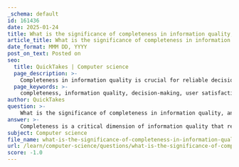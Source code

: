 ```yaml
---
_schema: default
id: 161436
date: 2025-01-24
title: What is the significance of completeness in information quality, and what factors can affect it?
article_title: What is the significance of completeness in information quality, and what factors can affect it?
date_format: MMM DD, YYYY
post_on_text: Posted on
seo:
  title: QuickTakes | Computer science
  page_description: >-
    Completeness in information quality is crucial for reliable decision-making and operational efficiency. It influences user satisfaction and helps reduce bias in data analysis. Various factors like data collection methods and user engagement impact completeness.
  page_keywords: >-
    completeness, information quality, decision-making, user satisfaction, operational efficiency, bias reduction, data collection, data entry errors, data integration, data maintenance, system limitations, user engagement
author: QuickTakes
question: >-
    What is the significance of completeness in information quality, and what factors can affect it?
answer: >-
    Completeness is a critical dimension of information quality that refers to the extent to which all necessary data is present and accounted for. It plays a significant role in ensuring that the information is reliable and trustworthy, which is essential for effective decision-making within organizations. Incomplete information can lead to biases, misinterpretations, and ultimately poor decisions, as users may not have access to all relevant data points needed to form a comprehensive understanding of a situation.\n\n### Significance of Completeness in Information Quality\n\n1. **Decision-Making**: Completeness ensures that decision-makers have all the necessary information to make informed choices. Missing data can skew results and lead to incorrect conclusions.\n  \n2. **User Satisfaction**: High completeness levels contribute to user satisfaction, as users are more likely to trust and rely on information that appears comprehensive and thorough.\n\n3. **Operational Efficiency**: Incomplete data can lead to inefficiencies in processes, as additional time may be required to gather missing information or to correct errors arising from incomplete datasets.\n\n4. **Bias Reduction**: Ensuring completeness helps in reducing bias in data analysis, as it minimizes the risk of drawing conclusions based on partial information.\n\n### Factors Affecting Completeness\n\nSeveral factors can influence the completeness of information:\n\n1. **Data Collection Methods**: The techniques and tools used to gather data can impact completeness. For instance, surveys with poorly designed questions may lead to incomplete responses.\n\n2. **Data Entry Errors**: Human errors during data entry can result in missing values, affecting the overall completeness of the dataset.\n\n3. **Data Integration**: When combining data from multiple sources, discrepancies or gaps can arise, leading to incomplete datasets if not properly managed.\n\n4. **Data Maintenance**: Regular updates and maintenance of data are crucial. Outdated information can lead to gaps in completeness, especially in dynamic environments where data changes frequently.\n\n5. **System Limitations**: The capabilities of information systems can also affect completeness. Systems that do not support comprehensive data capture or that have limitations in data storage may result in incomplete datasets.\n\n6. **User Engagement**: The level of engagement and training of users in data entry processes can influence completeness. Well-trained users are more likely to provide complete and accurate data.\n\nIn summary, completeness is a vital aspect of information quality that significantly impacts decision-making, user satisfaction, and operational efficiency. Various factors, including data collection methods, entry errors, integration processes, maintenance practices, system capabilities, and user engagement, can affect the completeness of information. Ensuring high levels of completeness is essential for organizations to maintain reliable and trustworthy data.
subject: Computer science
file_name: what-is-the-significance-of-completeness-in-information-quality-and-what-factors-can-affect-it.md
url: /learn/computer-science/questions/what-is-the-significance-of-completeness-in-information-quality-and-what-factors-can-affect-it
score: -1.0
---
```


&nbsp;